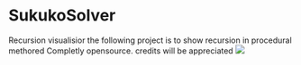 # SukukoSolver
Recursion visualisior
the following project is to show recursion in procedural methored Completly opensource.
credits will be appreciated
![](https://gifyu.com/image/m6rp)